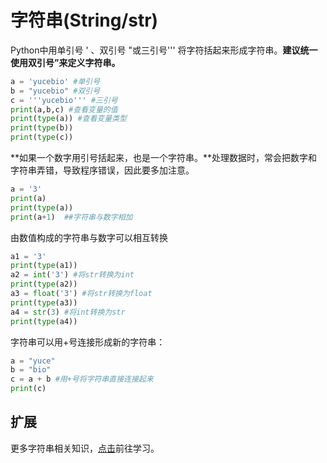 # 字符串\(String/str\)

Python中用单引号 ' 、双引号 "或三引号''' 将字符括起来形成字符串。**建议统一使用双引号”来定义字符串。**

```python
a = 'yucebio' #单引号
b = "yucebio" #双引号
c = '''yucebio''' #三引号
print(a,b,c) #查看变量的值
print(type(a)) #查看变量类型
print(type(b))
print(type(c))
```

**如果一个数字用引号括起来，也是一个字符串。**处理数据时，常会把数字和字符串弄错，导致程序错误，因此要多加注意。

```python
a = '3'
print(a)
print(type(a))
print(a+1)  ##字符串与数字相加
```

由数值构成的字符串与数字可以相互转换

```python
a1 = '3'
print(type(a1))
a2 = int('3') #将str转换为int
print(type(a2))
a3 = float('3') #将str转换为float
print(type(a3))
a4 = str(3) #将int转换为str
print(type(a4))
```

字符串可以用+号连接形成新的字符串：

```python
a = "yuce"
b = "bio"
c = a + b #用+号将字符串直接连接起来
print(c)
```

## 扩展

更多字符串相关知识，[点击](https://www.runoob.com/python3/python3-data-type.html)前往学习。

